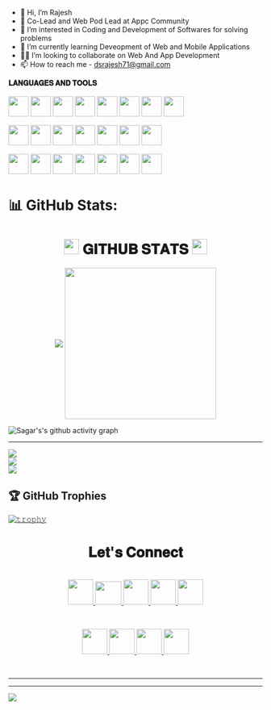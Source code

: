 - 👋 Hi, I’m Rajesh
- 🔰 Co-Lead and Web Pod Lead at Appc Community
- 👀 I’m interested in Coding and Development of Softwares for solving problems
- 🌱 I’m currently learning Deveopment of Web and Mobile Applications
- 🤝🏻 I’m looking to collaborate on Web And App Development
- 📫 How to reach me - dsrajesh71@gmail.com


**𝐋𝐀𝐍𝐆𝐔𝐀𝐆𝐄𝐒 𝐀𝐍𝐃 𝐓𝐎𝐎𝐋𝐒**
<br/>
<br/>
<a href="https://developer.android.com/"><code><img height="40" width="40" src="https://th.bing.com/th/id/R.29a2655fc28970d306e34a3a09639c5d?rik=AZ%2bypycrvk86Eg&riu=http%3a%2f%2fpngimg.com%2fuploads%2fandroid_logo%2fandroid_logo_PNG27.png&ehk=bfjboxpdYpOos3mkfOEcyBrCguPtJTdJ8%2f150RXZU%2b8%3d&risl=&pid=ImgRaw&r=0"></code></a>
<a href="https://java.com/"><code><img height="40" width="40" src="https://images.vexels.com/media/users/3/166401/isolated/preview/b82aa7ac3f736dd78570dd3fa3fa9e24-java-programming-language-icon-by-vexels.png"></code></a>
<a href="https://python.org/"><code><img height="40" width="40" src="https://sdlctraining.in/wp-content/uploads/2021/02/python-logo-980x980.png"></code></a>
<a href="https://firebase.google.com/"><code><img height="40" width="40" src="https://4.bp.blogspot.com/-Fxo_qnGJBj0/WRoDPNdlEII/AAAAAAAABF0/1mSHmv5gleQaCsHKEDgTB3DbNghjCXvZACLcB/s1600/logo_firebase_1920px_clr.png"></code></a>
<a href="https://mysql.com/"><code><img height="40" width="40" src="https://www.mysql.com/common/logos/logo-mysql-170x115.png"></code></a>
<a href="https://developer.mozilla.org/en-US/docs/Web/HTML"><code><img height="40" width="40" src="https://logos-download.com/wp-content/uploads/2017/07/HTML5_badge.png"></code></a>
<a href="https://eclipse.org/"><code><img height="40" width="40" src="https://www.macupdate.com/images/icons512/11662.png"></code></a>
<a href="https://cloud.google.com/"><code><img height="40" width="40" src="https://www.join.law/images/product/google/cloud-icon.png"></code></a>


<a href="https://developer.mozilla.org/en-US/docs/Web/CSS"><code><img height="40" width="40" src="https://cdn.iconscout.com/icon/free/png-256/css-131-722685.png"></code></a>
<a href="https://programiz.com/c-programming"><code><img height="40" width="40" src="https://cdn.iconscout.com/icon/free/png-512/c-programming-569564.png"></code></a>
<a href="https://programiz.com/cpp-programming"><code><img height="40" width="40" src="https://www.naveedashfaq.me/img/c++.png"></code></a>
<a href="https://jupyter.org/"><code><img height="40" width="40" src="https://upload.wikimedia.org/wikipedia/commons/thumb/3/38/Jupyter_logo.svg/1200px-Jupyter_logo.svg.png"></code></a>
<a href="https://developer.android.com/studio/"><code><img height="40" width="40" src="https://www.bing.com/th?id=AMMS_4dda58ba996776e9808695cd828b236a&w=110&h=110&c=7&rs=1&qlt=80&pcl=f9f9f9&o=6&cdv=1&dpr=1.12&pid=16.1"></code></a>
<a href="https://code.visualstudio.com"><code><img height="40" width="40" src="https://mobilemancerblog.blob.core.windows.net/blog/2020/08/vs-code-logo-transp.png"></code></a>
<a href="https://flutter.dev"><code><img height="40" width="40" src="https://iconape.com/wp-content/png_logo_vector/flutter.png"></code></a>


<a href="https://scikit-learn.org/"><code><img height="40" width="40" src="https://scikit-learn.org/stable/_static/scikit-learn-logo-small.png"></code></a>
<a href="https://tensorflow.org"><code><img height="40" width="40" src="https://cdn-images-1.medium.com/fit/c/72/72/1*iDQvKoz7gGHc6YXqvqWWZQ.png"></code></a>
<a href="https://mysql.com"><code><img height="40" width="40" src="https://www.mysql.com/common/logos/logo-mysql-170x115.png"></code></a>
<a href="https://matplotlib.org"><code><img height="40" width="40" src="https://www.bing.com/th?id=OSK.bcae16e4d22506fefc9cbcb0b4d270ae&w=120&h=120&c=7&rs=1&qlt=80&o=6&dpr=1.12&pid=SANGAM"></code></a>
<a href="https://pandas.pydata.org"><code><img height="40" width="40" src="https://th.bing.com/th/id/OIP.oyE3kok2cfWlq-WfLvZwRAHaEK?pid=ImgDet&rs=1"></code></a>
<a href="https://numpy.org"><code><img height="40" width="40" src="https://user-images.githubusercontent.com/50221806/86498222-c4c12800-bd39-11ea-9709-160ad4ba63e1.png"></code></a>
<a href="https://developer.mozilla.org/en-US/docs/Web/javascript"><code><img height="40" width="40" src="https://www.freepnglogos.com/uploads/javascript-png/javascript-vector-logo-yellow-png-transparent-javascript-vector-12.png"></code></a>




# 📊 GitHub Stats:

<h1 align="center">
<img height="30"src="GIF/sparkling-stars.gif"> 𝐆𝐈𝐓𝐇𝐔𝐁 𝐒𝐓𝐀𝐓𝐒 <img height="30"src="GIF/sparkling-stars.gif">
</h1>

<p align="center">
    <img align="center" src="https://github-readme-stats.vercel.app/api?username=Rajeshds20&show_icons=true&hide_border=true&title_color=94b4a4&amp&icon_color=FFFFFF&amp&text_color=FFFFFF&amp&bg_color=000000&count_private=true&include_all_commits=true"/>
<!--   most used langs table -->
    <img align="center" width="300px" src="https://github-readme-stats.vercel.app/api/top-langs/?username=Rajeshds20&text_color=FFFFFF&bg_color=000000&title_color=94b4a4&langs_count=15&layout=compact&hide_border=true" />
</p>

![Sagar's's github activity graph](https://activity-graph.herokuapp.com/graph?username=Rajeshds20&theme=gotham&hide_border=true&area=true&title_color=94b4a4&amp&icon_color=FFFFFF&amp&text_color=FFFFFF&amp&bg_color=000000&count_private=true&include_all_commits=true)

<hr>

![](https://github-readme-stats.vercel.app/api?username=rajeshds20&theme=default&hide_border=false&include_all_commits=true&count_private=true)<br/>
![](https://github-readme-streak-stats.herokuapp.com/?user=rajeshds20&theme=default&hide_border=false)<br/>
![](https://github-readme-stats.vercel.app/api/top-langs/?username=rajeshds20&theme=default&hide_border=false&include_all_commits=true&count_private=true&layout=compact)

## 🏆 GitHub Trophies
[![𝚝𝚛𝚘𝚙𝚑𝚢](https://github-profile-trophy.vercel.app/?username=rajeshds20&column=8&margin-w=35&margin-h=35&no-bg=true&no-frame=true&theme=radical)](https://github.com/rajeshds20)
<br>

<!-- connect section -->
<h1 align="center">
𝐋𝐞𝐭'𝐬 𝐂𝐨𝐧𝐧𝐞𝐜𝐭
</h1>

<p align="center">
  <br>
  <a href="https://g.dev/rajeshds" target="_blank">
    <code><img height="50" width="50" src="https://res.cloudinary.com/startup-grind/image/upload/c_fill,dpr_2.0,f_auto,g_center,h_1080,q_100,w_1080/v1/gcs/platform-data-dsc/events/dsclogo_0kDGxf5.png"/></code>
  </a>
  <!--<a href="https://www.youtube.com/channel/">
    <code><img  height="45" width="50" src="https://brandslogos.com/wp-content/uploads/images/large/youtube-icon-logo.png"></code>
  </a>-->
  <a href="mailto:darajesh71@gmail.com" target="_blank">
    <code><img height="46" width="52" src="https://logos-world.net/wp-content/uploads/2020/11/Gmail-Logo.png"></code>
  </a>
  <a href="https://twitter.com/rajeshds55" target="_blank">
    <code><img height="50" width="50" src="https://www.freepnglogos.com/uploads/twitter-logo-png/twitter-logo-vector-png-clipart-1.png"></code>
  </a>
  <a href="https://www.linkedin.com/in/devangamsajjarajesh" target="_blank">
    <code><img height="50" width="50" src="https://cdn-icons-png.flaticon.com/512/174/174857.png"></code>
  </a>
  <a href="https://www.instagram.com/rajeshds20/" target="_blank">
    <code><img height="50" width="50" src="http://assets.stickpng.com/images/580b57fcd9996e24bc43c521.png"></code>
  </a>
</p>
<br/>

<p align="center">
  <a href="https://www.hackerrank.com/dsrajesh71" target="_blank">
    <code><img height="50" width="50" src="https://upload.wikimedia.org/wikipedia/commons/thumb/4/40/HackerRank_Icon-1000px.png/800px-HackerRank_Icon-1000px.png"/></code>
  </a>

  <a href="https://www.codechef.com/users/rajeshds" target="_blank">
    <code><img height="50" width="50" src="https://static.uacdn.net/thumbnail/external-app-icons/ce4fd2180646452aa0b03c3ffa3ef8e2.png"/></code>
  </a>
  
  <a href="https://leetcode.com/dsrajesh71/" target="_blank">
    <code><img height="50" width="50" src="https://upload.wikimedia.org/wikipedia/commons/1/19/LeetCode_logo_black.png"/></code>
  </a>
  <a href="https://auth.geeksforgeeks.org/user/rajeshds/" target="_blank">
    <code><img height="50" width="50" src="https://upload.wikimedia.org/wikipedia/commons/thumb/4/43/GeeksforGeeks.svg/1200px-GeeksforGeeks.svg.png"/></code>
  </a>
  <!--<a href="https://stackoverflow.com/users/" target="_blank">
    <code><img height="50" width="50" src="https://upload.wikimedia.org/wikipedia/commons/thumb/e/ef/Stack_Overflow_icon.svg/768px-Stack_Overflow_icon.svg.png"/></code>
  </a>-->
</p>

<br/>

<hr>

---
[![](https://visitcount.itsvg.in/api?id=rajeshds20&icon=8&color=1)](https://visitcount.itsvg.in)



<!---
Rajeshds20/Rajeshds20 is a ✨ special ✨ repository because its `README.md` (this file) appears on your GitHub profile.
You can click the Preview link to take a look at your changes.
--->
